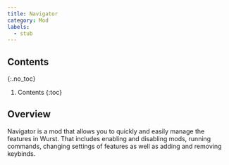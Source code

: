 ```yaml
---
title: Navigator
category: Mod
labels:
  - stub
---
```

## Contents
{:.no_toc}
1. Contents
{:toc}

## Overview
Navigator is a mod that allows you to quickly and easily manage the features in Wurst. That includes enabling and disabling mods, running commands, changing settings of features as well as adding and removing keybinds.
